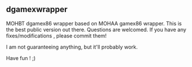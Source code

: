 ## dgamexwrapper
MOHBT dgamex86 wrapper based on MOHAA gamex86 wrapper.
This is the best public version out there.
Questions are welcomed.
If you have any fixes/modifications , please commit them!

I am not guaranteeing anything, but it'll probably work.


Have fun ! ;)
